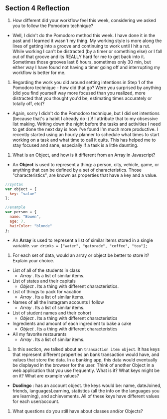 ## Section 4 Reflection

1. How different did your workflow feel this week, considering we asked you to follow the Pomodoro technique?
* Well, I didn't do the Pomodoro method this week. I have done it in the past and I learned it wasn't my thing. My working style is more along the lines of getting into a groove and continuing to work until I hit a rut. While working I can't be distracted (by a timer or something else) or I fall out of that groove and its REALLY hard for me to get back into it. Sometimes those grooves last 6 hours, sometimes only 30 min, but either way I have found not having a timer going off and interrupting my workflow is better for me.

1. Regarding the work you did around setting intentions in Step 1 of the Pomodoro technique - how did that go? Were you surprised by anything (did you find yourself way more focused than you realized, more distracted that you thought you'd be, estimating times accurately or totally off, etc)?
* Again, sorry I didn't do the Pomodoro technique, but I did set intentions (because that's a habit I already do :) )! I attribute that to my obsessive list making. Writing down the night before the tasks and activities I need to get done the next day is how I've found I'm much more productive. I recently started using an hourly planner to schedule what times to start working on a task and what time to call it quits. This has helped me to stay focused and sane, especially if a task is a little daunting.

1. What is an Object, and how is it different from an Array in Javascript?
* An **Object** is used to represent a thing: a person, city, vehicle, game, or anything that can be defined by a set of characteristics. Those "characteristics", are known as properties that have a key and a value.
```javascript
//syntax
var object = {
  key: "value"
};

//example
var person = {
  name: "Bowen",
  age: 7,
  hairColor: "blonde"
};
```
* An **Array** is used to represent a list of similar items stored in a single variable. ` var drinks = ["water", "gatorade", "coffee", "tea"]; `

1. For each set of data, would an array or object be better to store it? Explain your choice.

  * List of all of the students in class
    - *Array* . Its a list of similar items.
  * List of states and their capitals
    - *Object* . Its a thing with different characteristics.  
  * List of things to pack for vacation
    - *Array* . Its a list of similar items.
  * Names of all the Instagram accounts I follow
    - *Array* . Its a list of similar items.
  * List of student names and their cohort
    - *Object* . Its a thing with different characteristics
  * Ingredients and amount of each ingredient to bake a cake
    - *Object* . Its a thing with different characteristics
  * All my favorite restaurants
    - *Array* . Its a list of similar items.

1. In this section, we talked about an `transaction item object`. It has keys that represent different properties an bank transaction would have, and values that store the data. In a banking app, this data would eventually be displayed in the browser for the user. Think of another Object in a web application that you use frequently. What is it? What keys might be on it? What are example values?
* **Duolingo** : has an account object. the keys would be: name, dateJoined, friends, languagesLearning, statistics (all the info on the languages you are learning), and achievements. All of these keys have different values for each user/account. 

1. What questions do you still have about classes and/or Objects?
